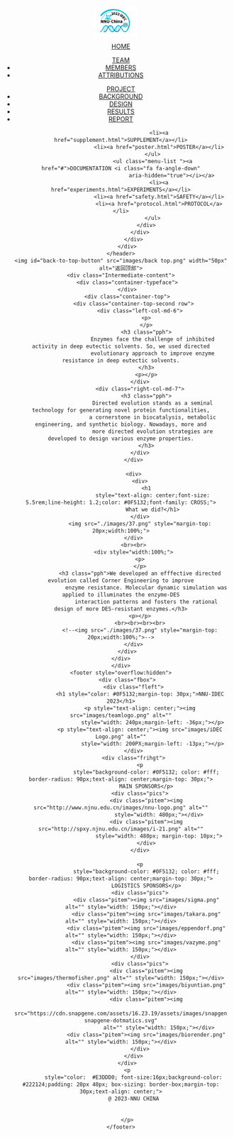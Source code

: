 <!DOCTYPE html>
<html lang="en">

<head>
    <meta charset="UTF-8">
    <meta http-equiv="X-UA-Compatible" content="IE=edge">
    <meta name="viewport" content="width=device-width, initial-scale=1.0">
    <title>HOME</title>
    <link href="./idec-css/member.css" rel="stylesheet" />
    <link href="./idec-css/reset123.css" rel="stylesheet" />
    <link href="./idec-css/home.css" rel="stylesheet" />
    <link rel="stylesheet" href="./swiper/swiper-bundle.min.css">
</head>

<body>
    <header>
        <div class="nav-container">
            <div class="container">
                <div class="logo ">
                    <a class="brand" href="home.html"><img src="assets/img/logo.png" alt=""><img
                            src="./images/teamlogo.png" alt=""
                            style="width: 100px; vertical-align: middle; margin-top: -10px;"></a>
                </div>
                <div class="menu clearfix">
                    <div class="menu-active1 rightfix">
                        <ul class="menu-list "><a href="home.html">HOME</a></ul>
                        <ul class="menu-list "><a href="#">TEAM <i class="fa fa-angle-down" aria-hidden="true"></i></a>
                            <li><a href="member.html">MEMBERS</a></li>
                            <li><a href="attributions.html">ATTRIBUTIONS</a></li>
                        </ul>
                        <ul class="menu-list "><a href="#">PROJECT <i class="fa fa-angle-down"
                                    aria-hidden="true"></i></a>
                            <li><a href="background.html">BACKGROUND</a></li>
                            <li><a href="design.html">DESIGN</a></li>
                            <li><a href="Results.html">RESULTS</a></li>
                            <li><a href="Report.html">REPORT</a></li>
                            
                            <li><a href="supplement.html">SUPPLEMENT</a></li>
                            <li><a href="poster.html">POSTER</a></li>
                        </ul>
                        <ul class="menu-list "><a href="#">DOCUMENTATION <i class="fa fa-angle-down"
                                    aria-hidden="true"></i></a>
                            <li><a href="experiments.html">EXPERIMENTS</a></li>
                            <li><a href="safety.html">SAFETY</a></li>
                            <li><a href="protocol.html">PROTOCOL</a></li>
                        </ul>
                    </div>
                </div>
            </div>
        </div>
    </header>
    <img id="back-to-top-button" src="images/back top.png" width="50px" alt="返回顶部">
    <div class="Intermediate-content">
        <div class="container-typeface">
        </div>
        <div class="container-top">
            <div class="container-top-second row">
                <div class="left-col-md-6">
                    <p>
                    </p>
                    <h3 class="pph">
                        Enzymes face the challenge of inhibited activity in deep eutectic solvents. So, we used directed
                        evolutionary approach to improve enzyme resistance in deep eutectic solvents.
                    </h3>
                    <p></p>
                </div>
                <div class="right-col-md-7">
                    <h3 class="pph">
                        Directed evolution stands as a seminal technology for generating novel protein functionalities,
                        a cornerstone in biocatalysis, metabolic engineering, and synthetic biology. Nowadays, more and
                        more directed evolution strategies are developed to design various enzyme properties.
                    </h3>
                </div>
            </div>

            <div>
                <div>
                    <h1
                        style="text-align: center;font-size: 5.5rem;line-height: 1.2;color: #0F5132;font-family: CROSS;">
                        What we did?</h1>
                </div>
                <img src="./images/37.png" style="margin-top: 20px;width:100%;">
            </div>
            <br><br>
            <div style="width:100%;">
                <p>
                </p>
                <h3 class="pph">We developed an efffective directed evolution called Corner Engineering to improve
                    enzyme resistance. Molecular dynamic simulation was applied to illuminates the enzyme-DES
                    interaction patterns and fosters the rational design of more DES-resistant enzymes.</h3>
                <p></p>
                <br><br><br><br>
                <!--<img src="./images/37.png" style="margin-top: 20px;width:100%;">-->
            </div>
        </div>
    </div>
    </div>
    <footer style="overflow:hidden">
        <div class="fbox">
            <div class="fleft">
                <h1 style="color: #0F5132;margin-top: 30px;">NNU-IDEC 2023</h1>
                <p style="text-align: center;"><img src="images/teamlogo.png" alt=""
                        style="width: 240px;margin-left: -36px;"></p>
                <p style="text-align: center;"><img src="images/iDEC Logo.png" alt=""
                        style="width: 200PX;margin-left: -13px;"></p>
            </div>
            <div class="frihgt">
                <p
                    style="background-color: #0F5132; color: #fff; border-radius: 90px;text-align: center;margin-top: 30px;">
                    MAIN SPONSORS</p>
                <div class="pics">
                    <div class="pitem"><img src="http://www.njnu.edu.cn/images/nnu-logo.png" alt=""
                            style="width: 480px;"></div>
                    <div class="pitem"><img src="http://spxy.njnu.edu.cn/images/i-21.png" alt=""
                            style="width: 480px; margin-top: 10px;">
                    </div>
                </div>

                <p
                    style="background-color: #0F5132; color: #fff; border-radius: 90px;text-align: center;margin-top: 30px;">
                    LOGISTICS SPONSORS</p>
                <div class="pics">
                    <div class="pitem"><img src="images/sigma.png" alt="" style="width: 150px;"></div>
                    <div class="pitem"><img src="images/takara.png" alt="" style="width: 150px;"></div>
                    <div class="pitem"><img src="images/eppendorf.png" alt="" style="width: 150px;"></div>
                    <div class="pitem"><img src="images/vazyme.png" alt="" style="width: 150px;"></div>
                </div>
                <div class="pics">
                    <div class="pitem"><img src="images/thermofisher.png" alt="" style="width: 150px;"></div>
                    <div class="pitem"><img src="images/biyuntian.png" alt="" style="width: 150px;"></div>
                    <div class="pitem"><img
                            src="https://cdn.snapgene.com/assets/16.23.19/assets/images/snapgene/logo/logo-snapgene-dotmatics.svg"
                            alt="" style="width: 150px;"></div>
                    <div class="pitem"><img src="images/biorender.png" alt="" style="width: 150px;"></div>
                </div>
            </div>
        </div>
        <p
            style="color:  #E3DDD0; font-size:16px;background-color: #222124;padding: 20px 40px; box-sizing: border-box;margin-top: 30px;text-align: center;">
            @ 2023-NNU CHINA


        </p>
    </footer>
</body>
<script>
    function growCircle(n) {
        let dom
        let Aom
        if (n == 1) {
            dom = document.querySelector('#item_1_collapse')
            Aom = document.querySelector('#bubble_1')
        }
        if (n == 2) {
            dom = document.querySelector('#item_2_collapse')
        }
        if (n == 3) {
            dom = document.querySelector('#item_3_collapse')
        }
        if (n == 4) {
            dom = document.querySelector('#item_4_collapse')
        }
        if (n == 5) {
            dom = document.querySelector('#item_5_collapse')
        }
        if (dom.style.display == "none") {
            dom.style.display = "block"
            Aom.style.height = '130px'
            Aom.style.width = "130px"

        } else {
            dom.style.display = "none"
            Aom.style.height = '90px'
            Aom.style.width = "90px"

        }
        console.log('dom', dom);

    }
</script>

</html>
